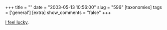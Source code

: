 +++
title = ""
date = "2003-05-13 10:56:00"
slug = "596"
[taxonomies]
tags = ['general']
[extra]
show_comments = "false"
+++

[I feel lucky](https://www.googlestore.com/cgi-bin/googlestore/GO0033.html "tonight").
